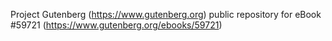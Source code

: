 Project Gutenberg (https://www.gutenberg.org) public repository for
eBook #59721 (https://www.gutenberg.org/ebooks/59721)
